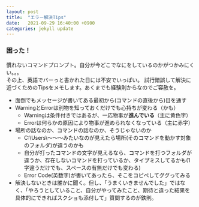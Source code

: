 ```yaml
---
layout: post
title:  "エラー解決Tips"
date:   2021-09-29 16:40:00 +0900
categories: jekyll update
---
```


### 困った！


慣れないコマンドプロンプト。自分が今どこでなにをしているのかがつかみにくい。。。  
その上、英語でバーっと書かれた日には不安でいっぱい。
試行錯誤して解決に近づくためのTipsをメモします。あくまでも経験則からなのでご容赦を。


- 面倒でもメッセージが書いてある最初から(コマンドの直後から)目を通す
- WarningとErrorは別物を知っておくだけでも心持ちが変わる（かも）
  - Warningは条件付きではあるが、一応物事が**進んでいる**（主に黄色字）
  - Errorは何らかの原因により物事が進められなくなっている（主に赤字）
- 場所の話なのか、コマンドの話なのか、そうじゃないのか
  - C:\Users\～～～みたいなのが見えたら場所(そのコマンドを動かす対象のフォルダ)が違うのかも
  - 自分が打ったコマンドの文字が見えるなら、コマンドを打つフォルダが違うか、存在しないコマンドを打っているか、タイプミスしてるかも(1字違うだけでも、スペースの有無だけでも変わる)
  - Error Code(英数字)が書いてあったら、そこをコピペしてググってみる
- 解決しないときは誰かに聞く。但し、「うまくいきませんでした」ではなく、「やろうとしていること、自分がやってみたこと、期待と違った結果を具体的にできればスクショも添付して」質問するのが鉄則。

